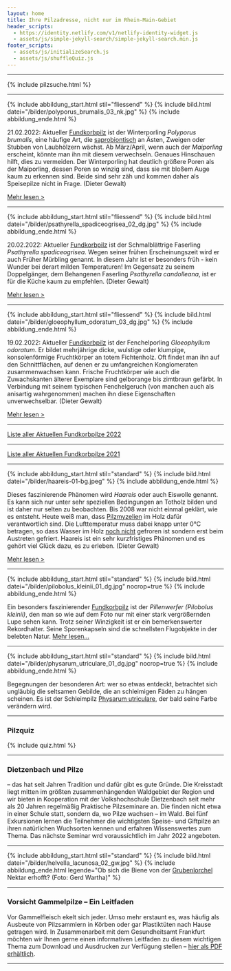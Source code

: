 ```yaml
---
layout: home
title: Ihre Pilzadresse, nicht nur im Rhein-Main-Gebiet
header_scripts:
  - https://identity.netlify.com/v1/netlify-identity-widget.js
  - assets/js/simple-jekyll-search/simple-jekyll-search.min.js
footer_scripts:
  - assets/js/initializeSearch.js
  - assets/js/shuffleQuiz.js
---
```

- - -

{% include pilzsuche.html %}

- - -

{% include abbildung_start.html stil="fliessend" %}
{% include bild.html datei="/bilder/polyporus_brumalis_03_nk.jpg" %}
{% include abbildung_ende.html %}

21.02.2022: Aktueller [Fundkorbpilz](AA "Glossar") ist der Winterporling *Polyporus brumalis*, eine häufige Art, die [saprobiontisch](saprobiontisch "Glossar") an Ästen, Zweigen oder Stubben von Laubhölzern wächst. Ab März/April, wenn auch der *Maiporling* erscheint, könnte man ihn mit diesem verwechseln. Genaues Hinschauen hilft, dies zu vermeiden. Der Winterporling hat deutlich größere Poren als der Maiporling, dessen Poren so winzig sind, dass sie mit bloßem Auge kaum zu erkennen sind. Beide sind sehr zäh und kommen daher als Speisepilze nicht in Frage. (Dieter Gewalt)

[Mehr lesen >](/pilze/polyporus-brumalis-winterporling)

<div style="clear:  both"></div>

- - -

{% include abbildung_start.html stil="fliessend" %}
{% include bild.html datei="/bilder/psathyrella_spadiceogrisea_02_dg.jpg" %}
{% include abbildung_ende.html %}

20.02.2022: Aktueller [Fundkorbpilz](AA "Glossar") ist der Schmalblättrige Faserling *Psathyrella spadiceogrisea*. Wegen seiner frühen Erscheinungszeit wird er auch Früher Mürbling genannt.  In diesem Jahr ist er besonders früh - kein Wunder bei derart milden Temperaturen! Im Gegensatz zu seinem Doppelgänger, dem Behangenen Faserling *Psathyrella candolleana*, ist er für die Küche kaum zu empfehlen. (Dieter Gewalt)

[Mehr lesen >](/pilze/psathyrella-spadiceogrisea-schmalblättriger-faserling-früher-mürbling)

<div style="clear:  both"></div>

- - -

{% include abbildung_start.html stil="fliessend" %}
{% include bild.html datei="/bilder/gloeophyllum_odoratum_03_dg.jpg" %}
{% include abbildung_ende.html %}

19.02.2022: Aktueller [Fundkorbpilz](AA "Glossar") ist der Fenchelporling *Gloeophyllum odoratum*. Er bildet mehrjährige dicke, wulstige oder klumpige, konsolenförmige Fruchtkörper an totem Fichtenholz. Oft findet man ihn auf den Schnittflächen, auf denen er zu umfangreichen Konglomeraten zusammenwachsen kann. Frische Fruchtkörper wie auch die Zuwachskanten älterer Exemplare sind gelborange bis zimtbraun gefärbt. In Verbindung mit seinem typischen Fenchelgeruch (von manchen auch als anisartig wahrgenommen) machen ihn diese Eigenschaften unverwechselbar. (Dieter Gewalt)

[Mehr lesen >](/pilze/gloeophyllum-odoratum-fenchelporling)

<div style="clear:  both"></div>

- - -

[Liste aller Aktuellen Fundkorbpilze 2022](/artikel/liste-aller-aktuellen-fundkorbpilze-2022.html)

- - -

[Liste aller Aktuellen Fundkorbpilze 2021](/artikel/liste-aller-aktuellen-fundkorbpilze-2021.html)

- - -

{% include abbildung_start.html stil="standard" %}
{% include bild.html datei="/bilder/haareis-01-bg.jpeg" %}
{% include abbildung_ende.html %}

Dieses faszinierende Phänomen wird *Haareis* oder auch Eiswolle genannt. Es kann sich nur unter sehr speziellen Bedingungen an Totholz bilden und ist daher nur selten zu beobachten. Bis 2008 war nicht einmal geklärt, wie es entsteht. Heute weiß man, dass [Pilzmyzelien](Myzel "Glossar") im Holz dafür verantwortlich sind. Die Lufttemperatur muss dabei knapp unter 0°C betragen, so dass Wasser im Holz <ins>noch nicht</ins> gefroren ist sondern erst beim Austreten gefriert. Haareis ist ein sehr kurzfristiges Phänomen und es gehört viel Glück dazu, es zu erleben. (Dieter Gewalt)

[Mehr lesen >](/artikel/haareis)

- - -

{% include abbildung_start.html stil="standard" %}
{% include bild.html datei="/bilder/pilobolus_kleinii_01_dg.jpg" nocrop=true %}
{% include abbildung_ende.html %}

Ein besonders faszinierender [Fundkorbpilz](AA "Glossar-") ist der *Pillenwerfer (Pilobolus kleinii)*, den man so wie auf dem Foto nur mit einer stark vergrößernden Lupe sehen kann. Trotz seiner Winzigkeit ist er ein bemerkenswerter Rekordhalter. Seine Sporenkapseln sind die schnellsten Flugobjekte in der belebten Natur. [Mehr lesen...](/pilze/pilobolus-kleinii-pillenwerfer)

- - -

{% include abbildung_start.html stil="standard" %}
{% include bild.html datei="/bilder/physarum_utriculare_01_dg.jpg" nocrop=true %}
{% include abbildung_ende.html %}

Begegnungen der besonderen Art: wer so etwas entdeckt, betrachtet sich ungläubig die seltsamen Gebilde, die an schleimigen Fäden zu hängen scheinen. Es ist der Schleimpilz [Physarum utriculare](/pilze/physarum-utriculare-fadenfruchtschleimpilz), der bald seine Farbe verändern wird.

- - -

### Pilzquiz

{% include quiz.html %}

- - -

### Dietzenbach und Pilze

– das hat seit Jahren Tradition und dafür gibt es gute Gründe. Die Kreisstadt liegt mitten im größten zusammenhängenden Waldgebiet der Region und wir bieten in Kooperation mit der Volkshochschule Dietzenbach seit mehr als 20 Jahren regelmäßig Praktische Pilzseminare an. Die finden nicht etwa in einer Schule statt, sondern da, wo Pilze wachsen – im Wald. Bei fünf Exkursionen lernen die Teilnehmer die wichtigsten Speise- und Giftpilze an ihren natürlichen Wuchsorten kennen und erfahren Wissenswertes zum Thema. Das nächste Seminar wrd voraussichtlich im Jahr 2022 angeboten.  

- - -

{% include abbildung_start.html stil="standard" %}
{% include bild.html datei="/bilder/helvella_lacunosa_02_gw.jpg" %}
{% include abbildung_ende.html legende="Ob sich die Biene von der <a href='/pilze/helvella-lacunosa-grubenlorchel'>Grubenlorchel</a> Nektar erhofft?  (Foto: Gerd Wartha)" %}

- - -

### Vorsicht Gammelpilze – Ein Leitfaden

Vor Gammelfleisch ekelt sich jeder. Umso mehr erstaunt es, was häufig als Ausbeute von Pilzsammlern in Körben oder gar Plastiktüten nach Hause getragen wird. In Zusammenarbeit mit dem Gesundheitsamt Frankfurt möchten wir Ihnen gerne einen informativen Leitfaden zu diesem wichtigen Thema zum Download und Ausdrucken zur Verfügung stellen – [hier als PDF erhältlich](/assets/docs/Fundkorb.de-Gammelpilze.pdf).

- - -